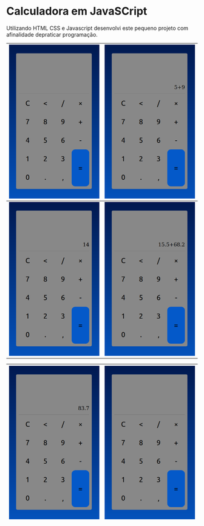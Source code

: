 # Calculadora em JavaSCript

Utilizando HTML CSS e Javascript desenvolvi este pequeno projeto com afinalidade depraticar programação.




|  ![Tela Inicial](assets/Capturas%20de%20tela/Captura%20de%20tela%20de%202023-02-22%2000-40-35.png) |  ![Tela Inicial](assets/Capturas%20de%20tela/Captura%20de%20tela%20de%202023-02-22%2000-40-51.png) |
   |---|---|
   |  ![Tela Inicial](assets/Capturas%20de%20tela/Captura%20de%20tela%20de%202023-02-22%2000-40-56.png) |  ![Tela Inicial](assets/Capturas%20de%20tela/Captura%20de%20tela%20de%202023-02-22%2000-41-40.png) |

   | ![Capitura de Tela](assets/Capturas%20de%20tela/Captura%20de%20tela%20de%202023-02-22%2000-41-44.png) | ![Tela Inicial](assets/Capturas%20de%20tela/Captura%20de%20tela%20de%202023-02-22%2000-40-35.png) |
   |---|---|
   
